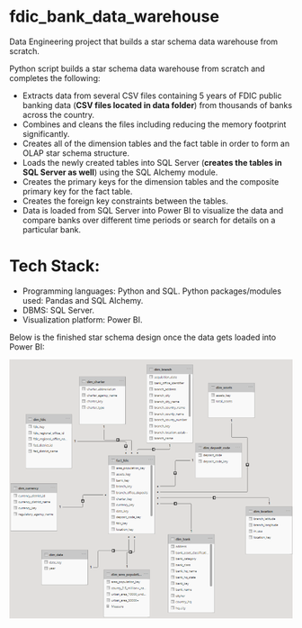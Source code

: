 # fdic_bank_data_warehouse
Data Engineering project that builds a star schema data warehouse from scratch. 

Python script builds a star schema data warehouse from scratch and completes the following:
- Extracts data from several CSV files containing 5 years of FDIC public banking data (**CSV files located in data folder**) from thousands of banks across the country.
- Combines and cleans the files including reducing the memory footprint significantly.
- Creates all of the dimension tables and the fact table in order to form an OLAP star schema structure.  
- Loads the newly created tables into SQL Server (**creates the tables in SQL Server as well**) using the SQL Alchemy module.
- Creates the primary keys for the dimension tables and the composite primary key for the fact table.
- Creates the foreign key constraints between the tables.  
- Data is loaded from SQL Server into Power BI to visualize the data and compare banks over different time periods or search for details on a particular bank.  

 # Tech Stack:
- Programming languages:  Python and SQL.  Python packages/modules used:  Pandas and SQL Alchemy.
- DBMS:  SQL Server.
- Visualization platform:  Power BI.  

Below is the finished star schema design once the data gets loaded into Power BI:

![](/Star%20Schema.PNG)


